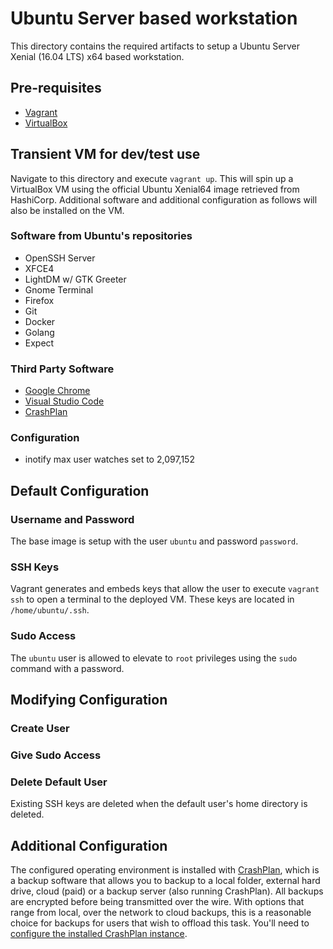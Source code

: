 # Ubuntu Server based workstation

This directory contains the required artifacts to setup a Ubuntu Server Xenial (16.04 LTS) x64 based workstation.

## Pre-requisites

- [Vagrant](https://www.vagrantup.com)
- [VirtualBox](https://www.virtualbox.org)

## Transient VM for dev/test use

Navigate to this directory and execute `vagrant up`. This will spin up a VirtualBox VM using the official Ubuntu Xenial64 image retrieved from HashiCorp. Additional software and additional configuration as follows will also be installed on the VM.

### Software from Ubuntu's repositories

- OpenSSH Server
- XFCE4
- LightDM w/ GTK Greeter
- Gnome Terminal
- Firefox
- Git
- Docker
- Golang
- Expect

### Third Party Software

- [Google Chrome](https://www.google.com/chrome)
- [Visual Studio Code](https://code.visualstudio.com)
- [CrashPlan](https://www.crashplan.com)

### Configuration

- inotify max user watches set to 2,097,152

## Default Configuration

### Username and Password

The base image is setup with the user `ubuntu` and password `password`.

### SSH Keys

Vagrant generates and embeds keys that allow the user to execute `vagrant ssh` to open a terminal to the deployed VM. These keys are located in `/home/ubuntu/.ssh`.

### Sudo Access

The `ubuntu` user is allowed to elevate to `root` privileges using the `sudo` command with a password.

## Modifying Configuration

### Create User

### Give Sudo Access

### Delete Default User

Existing SSH keys are deleted when the default user's home directory is deleted.

## Additional Configuration

The configured operating environment is installed with [CrashPlan](https://www.crashplan.com), which is a backup software that allows you to backup to a local folder, external hard drive, cloud (paid) or a backup server (also running CrashPlan). All backups are encrypted before being transmitted over the wire. With options that range from local, over the network to cloud backups, this is a reasonable choice for backups for users that wish to offload this task. You'll need to [configure the installed CrashPlan instance](https://support.crashplan.com/Getting_Started).
